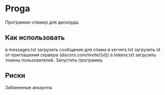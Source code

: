 # Proga
Программа-спамер для дискорда.
## Как использовать
в messages.txt загрузить сообщения для спама
в servers.txt загрузить id от приглашения сервера (discors.com/invite/{id})
в tokens.txt загрузить токены пользователей.
Запустить программу
## Риски
Забаненные аккаунты
